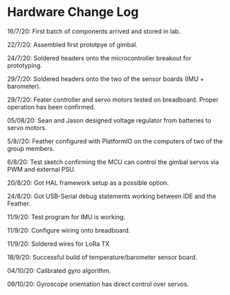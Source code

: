 # Hardware Change Log

16/7/20: First batch of components arrived and stored in lab.

22/7/20: Assembled first prototpye of gimbal.

24/7/20: Soldered headers onto the microcontroller breakout for prototyping.

29/7/20: Soldered headers onto the two of the sensor boards (IMU + barometer). 

29/7/20: Feater controller and servo motors tested on breadboard. Proper operation has been confirmed.

05/08/20: Sean and Jason designed voltage regulator from batteries to servo motors.

5/8//20: Feather configured with PlatformIO on the computers of two of the group members.

6/8/20: Test sketch confirming the MCU can control the gimbal servos via PWM and external PSU.

20/8/20: Got HAL framework setup as a possible option.

24/8/20: Got USB-Serial debug statements working between IDE and the Feather. 

11/9/20: Test program for IMU is working.

11/9/20: Configure wiring onto breadboard.

11/9/20: Soldered wires for LoRa TX

18/9/20: Successful build of temperature/barometer sensor board.

04/10/20: Calibrated gyro algorithm.

09/10/20: Gyroscope orientation has direct control over servos. 
